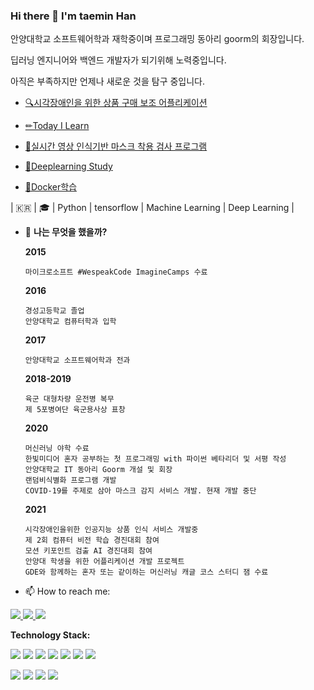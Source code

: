 ### Hi there 👋 I'm taemin Han

안양대학교 소프트웨어학과 재학중이며 프로그래밍 동아리 goorm의 회장입니다.

딥러닝 엔지니어와 백엔드 개발자가 되기위해 노력중입니다.

아직은 부족하지만 언제나 새로운 것을 탐구 중입니다.

- [🔍시각장애인을 위한 상품 구매 보조 어플리케이션](https://github.com/taeminHan/What-sYourMerchandise)

- [✏Today I Learn](https://github.com/taeminHan/TIL)

- [🤿실시간 영상 인식기반 마스크 착용 검사 프로그램](https://github.com/taeminHan/mask_detection)

- [📖Deeplearning Study](https://github.com/taeminHan/Deep-Learning-Study)

- [🐳Docker학습](https://www.notion.so/kylereport/Docker-Kubernetes-36096ba7b9ed47b1adee0ec9958c9fce)


| :kr: | 🎓 | Python | tensorflow | Machine Learning | Deep Learning |

- 💬 **나는 무엇을 했을까?**

  **2015**
  
      마이크로소프트 #WespeakCode ImagineCamps 수료
    
    
  **2016**
  
      경성고등학교 졸업
      안양대학교 컴퓨터학과 입학
      
  **2017**
  
      안양대학교 소프트웨어학과 전과
      
  **2018-2019**
  
      육군 대형차량 운전병 복무
      제 5포병여단 육군용사상 표창
    
  **2020**
      
      머신러닝 야학 수료
      한빛미디어 혼자 공부하는 첫 프로그래밍 with 파이썬 베타리더 및 서평 작성
      안양대학교 IT 동아리 Goorm 개설 및 회장
      랜덤비식별화 프로그램 개발
      COVID-19를 주제로 삼아 마스크 감지 서비스 개발. 현재 개발 중단
    
  **2021**

      시각장애인을위한 인공지능 상품 인식 서비스 개발중
      제 2회 컴퓨터 비전 학습 경진대회 참여
      모션 키포인트 검출 AI 경진대회 참여
      안양대 학생을 위한 어플리케이션 개발 프로젝트
      GDE와 함께하는 혼자 또는 같이하는 머신러닝 캐글 코스 스터디 잼 수료
      


- 📫 How to reach me:


<a href="https://www.instagram.com/kyle_05.15/"><img src="https://img.shields.io/badge/Instagram-E4405F?style=flat-square&logo=Instagram&logoColor=white&link=https://www.instagram.com/kyle_05.15/"> <a href="matilto:taemin9705@gmail.com"><img src="https://img.shields.io/badge/Gmail-D14836?style=flat-square&logo=Gmail&logoColor=white">  <a href="https://www.notion.so/kylereport/Kyle-s-Report-ef5b2e3d885c463abb79453b868b3033"><img src="https://img.shields.io/badge/Notion-000000?style=flat-square&logo=Notion&logoColor=white&link=https://www.notion.so/kylereport/Kyle-s-Report-ef5b2e3d885c463abb79453b868b3033"></a>



**Technology Stack:**

<img src="https://img.shields.io/badge/Tensorflow-FF6F00?style=flat-square&logo=Tensorflow&logoColor=white"> <img src="https://img.shields.io/badge/Keras-D00000?style=flat-square&logo=Keras&logoColor=white"> <img src="https://img.shields.io/badge/Python-3776AB?style=flat-square&logo=Python&logoColor=white"> <img src="https://img.shields.io/badge/Git-F05032?style=flat-square&logo=Git&logoColor=white"> 
<img src="https://img.shields.io/badge/MongoDB-47A248?style=flat-square&logo=MongoDB&logoColor=white"> <img src="https://img.shields.io/badge/ApacheSpark-E25A1C?style=flat-square&logo=Apache%20Spark&logoColor=white"> <img src="https://img.shields.io/badge/Linux-FCC624?style=flat-square&logo=Linux&logoColor=black">

<img src="https://img.shields.io/badge/Ubuntu-E95420?style=flat-square&logo=Ubuntu&logoColor=white"> <img src="https://img.shields.io/badge/Anaconda-44A833?style=flat-square&logo=Anaconda&logoColor=white"> <img src="https://img.shields.io/badge/Jupyter-F37626?style=flat-square&logo=Jupyter&logoColor=white"> <img src="https://img.shields.io/badge/Docker-2496ED?style=flat-square&logo=docker&logoColor=white">


<!--
**taeminHan/taeminHan** is a ✨ _special_ ✨ repository because its `README.md` (this file) appears on your GitHub profile.

Here are some ideas to get you started:

- 🔭 I’m currently working on ...

- 👯 I’m looking to collaborate on ...
- 🤔 I’m looking for help with ...


- 😄 Pronouns: ...
- ⚡ Fun fact: ...


![taeminHan's github stats](https://github-readme-stats.vercel.app/api?username=taeminHan&show_icons=true&theme=gotham)
